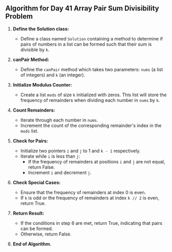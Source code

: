 ## Algorithm for Day 41 **Array Pair Sum Divisibility Problem**

1. **Define the Solution class:**
   - Define a class named `Solution` containing a method to determine if pairs of numbers in a list can be formed such that their sum is divisible by `k`.

2. **canPair Method:**
   - Define the `canPair` method which takes two parameters: `nums` (a list of integers) and `k` (an integer).

3. **Initialize Modulus Counter:**
   - Create a list `mods` of size `k` initialized with zeros. This list will store the frequency of remainders when dividing each number in `nums` by `k`.

4. **Count Remainders:**
   - Iterate through each number in `nums`.
   - Increment the count of the corresponding remainder's index in the `mods` list.

5. **Check for Pairs:**
   - Initialize two pointers `i` and `j` to 1 and `k - 1` respectively.
   - Iterate while `i` is less than `j`:
     - If the frequency of remainders at positions `i` and `j` are not equal, return False.
     - Increment `i` and decrement `j`.

6. **Check Special Cases:**
   - Ensure that the frequency of remainders at index 0 is even.
   - If `k` is odd or the frequency of remainders at index `k // 2` is even, return True.

7. **Return Result:**
   - If the conditions in step 6 are met, return True, indicating that pairs can be formed.
   - Otherwise, return False.

8. **End of Algorithm.**


